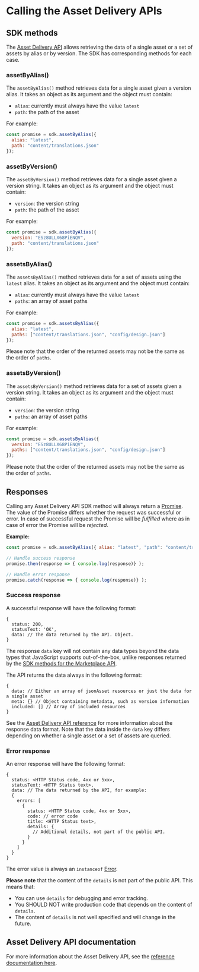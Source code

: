 # Calling the Asset Delivery APIs

## SDK methods

The [Asset Delivery
API](https://www.sharetribe.com/api-reference/asset-delivery-api.html) allows
retrieving the data of a single asset or a set of assets by alias or by version.
The SDK has corresponding methods for each case.

### assetByAlias()

The `assetByAlias()` method retrieves data for a single asset given a version
alias. It takes an object as its argument and the object must contain:

* `alias`: currently must always have the value `latest`
* `path`: the path of the asset

For example:

```js
const promise = sdk.assetByAlias({
  alias: "latest",
  path: "content/translations.json"
});
```

### assetByVersion()

The `assetByVersion()` method retrieves data for a single asset given a version
string. It takes an object as its argument and the object must contain:

* `version`: the version string
* `path`: the path of the asset

For example:

```js
const promise = sdk.assetByAlias({
  version: "ESz8ULLX68PiENQV",
  path: "content/translations.json"
});
```

### assetsByAlias()

The `assetsByAlias()` method retrieves data for a set of assets using the
`latest` alias. It takes an object as its argument and the object must contain:

* `alias`: currently must always have the value `latest`
* `paths`: an array of asset paths

For example:

```js
const promise = sdk.assetsByAlias({
  alias: "latest",
  paths: ["content/translations.json", "config/design.json"]
});
```

Please note that the order of the returned assets may not be the same as the order of `paths`.

### assetsByVersion()

The `assetsByVersion()` method retrieves data for a set of assets given a
version string. It takes an object as its argument and the object must contain:

* `version`: the version string
* `paths`: an array of asset paths

For example:

```js
const promise = sdk.assetsByAlias({
  version: "ESz8ULLX68PiENQV",
  paths: ["content/translations.json", "config/design.json"]
});
```

Please note that the order of the returned assets may not be the same as the order of `paths`.

## Responses

Calling any Asset Delivery API SDK method will always return a
[Promise](https://developer.mozilla.org/en-US/docs/Web/JavaScript/Reference/Global_Objects/Promise).
The value of the Promise differs whether the request was successful or error. In
case of successful request the Promise will be *fulfilled* where as in case of
error the Promise will be *rejected*.

**Example:**

```js
const promise = sdk.assetByAlias({ alias: "latest", "path": "content/translations.json" });

// Handle success response
promise.then(response => { console.log(response)} );

// Handle error response
promise.catch(response => { console.log(response)} );
```

### Success response

A successful response will have the following format:

```
{
  status: 200,
  statusText: 'OK',
  data: // The data returned by the API. Object.
}
```

The response `data` key will not contain any data types beyond the data types
that JavaScript supports out-of-the-box, unlike responses returned by the [SDK
methods for the Marketplace API](./calling-the-api.md).

The API returns the data always in the following format:

```
{
  data: // Either an array of jsonAsset resources or just the data for a single asset
  meta: {} // Object containing metadata, such as version information
  included: [] // Array of included resources
}
```

See the [Asset Delivery API
reference](https://www.sharetribe.com/api-reference/asset-delivery-api.html) for
more information about the response data format. Note that the data inside the
`data` key differs depending on whether a single asset or a set of assets are
queried.

### Error response

An error response will have the following format:

```
{
  status: <HTTP Status code, 4xx or 5xx>,
  statusText: <HTTP Status text>,
  data: // The data returned by the API, for example:
  {
    errors: [
      {
        status: <HTTP Status code, 4xx or 5xx>,
        code: // error code
        title: <HTTP Status text>,
        details: {
          // Additional details, not part of the public API.
        }
      }
    ]
  }
}
```

The error value is always an `instanceof`
[Error](https://developer.mozilla.org/en-US/docs/Web/JavaScript/Reference/Global_Objects/Error).

**Please note** that the content of the `details` is not part of the public API.
This means that:

- You can use `details` for debugging and error tracking.
- You SHOULD NOT write production code that depends on the content of `details`.
- The content of `details` is not well specified and will change in the future.

## Asset Delivery API documentation

For more information about the Asset Delivery API, see the [reference
documentation
here](https://www.sharetribe.com/api-reference/asset-delivery-api.html).
